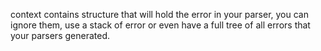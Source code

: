 context contains structure that will hold the error in your parser, you can ignore them, use a stack of error or even have a full tree of all errors that your parsers generated.